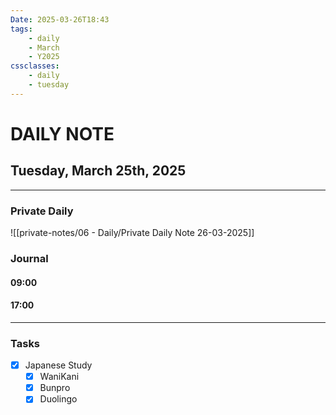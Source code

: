 ```yaml
---
Date: 2025-03-26T18:43
tags:
    - daily
    - March
    - Y2025
cssclasses:
    - daily
    - tuesday
---
```

# DAILY NOTE
## Tuesday, March 25th, 2025
***
### Private Daily

![[private-notes/06 - Daily/Private Daily Note 26-03-2025]]

### Journal

#### 09:00

#### 17:00

***
### Tasks
- [x] Japanese Study
    - [x] WaniKani
    - [x] Bunpro
    - [x] Duolingo